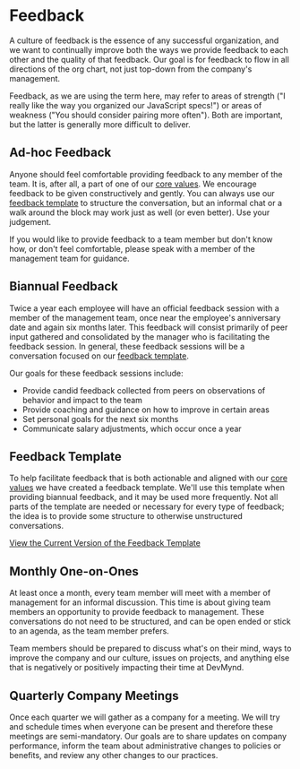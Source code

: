 # Feedback

A culture of feedback is the essence of any successful organization, and we want to continually improve both the ways we provide feedback to each other and the quality of that feedback. Our goal is for feedback to flow in all directions of the org chart, not just top-down from the company's management.

Feedback, as we are using the term here, may refer to areas of strength ("I really like the way you organized our JavaScript specs!") or areas of weakness ("You should consider pairing more often"). Both are important, but the latter is generally more difficult to deliver. 

## Ad-hoc Feedback

Anyone should feel comfortable providing feedback to any member of the team.  It is, after all, a part of one of our [core values](https://github.com/devmynd/handbook/blob/master/Values.md#open-the-door). We encourage feedback to be given constructively and gently. You can always use our [feedback template](https://github.com/devmynd/handbook/blob/master/Operations/Feedback%20Template.md) to structure the conversation, but an informal chat or a walk around the block may work just as well (or even better). Use your judgement. 

If you would like to provide feedback to a team member but don't know how, or don't feel comfortable, please speak with a member of the management team for guidance.

## Biannual Feedback

Twice a year each employee will have an official feedback session with a member of the management team, once near the employee's anniversary date and again six months later. This feedback will consist primarily of peer input gathered and consolidated by the manager who is facilitating the feedback session. In general, these feedback sessions will be a conversation focused on our [feedback template](https://github.com/devmynd/handbook/blob/master/Operations/Feedback/Feedback%20Template.md).

Our goals for these feedback sessions include:

* Provide candid feedback collected from peers on observations of behavior and impact to the team
* Provide coaching and guidance on how to improve in certain areas
* Set personal goals for the next six months
* Communicate salary adjustments, which occur once a year

## Feedback Template

To help facilitate feedback that is both actionable and aligned with our [core values](https://github.com/devmynd/handbook/blob/master/Values.md) we have created a feedback template. We'll use this template when providing biannual feedback, and it may be used more frequently. Not all parts of the template are needed or necessary for every type of feedback; the idea is to provide some structure to otherwise unstructured conversations.

[View the Current Version of the Feedback Template](https://github.com/devmynd/handbook/blob/master/Operations/Feedback/Feedback%20Template.md)

## Monthly One-on-Ones

At least once a month, every team member will meet with a member of management for an informal discussion. This time is about giving team members an opportunity to provide feedback to management. These conversations do not need to be structured, and can be open ended or stick to an agenda, as the team member prefers.

Team members should be prepared to discuss what's on their mind, ways to improve the company and our culture, issues on projects, and anything else that is negatively or positively impacting their time at DevMynd.

## Quarterly Company Meetings

Once each quarter we will gather as a company for a meeting. We will try and schedule times when everyone can be present and therefore these meetings are semi-mandatory. Our goals are to share updates on company performance, inform the team about administrative changes to policies or benefits, and review any other changes to our practices.
